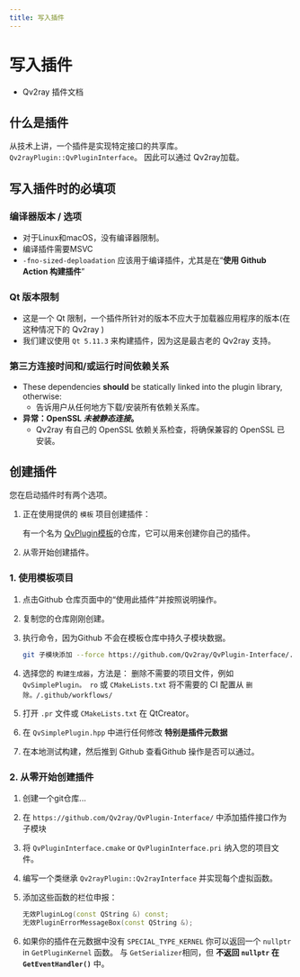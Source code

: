 ```yaml
---
title: 写入插件
---
```


# 写入插件

- Qv2ray 插件文档

## 什么是插件

从技术上讲，一个插件是实现特定接口的共享库。 `Qv2rayPlugin::QvPluginInterface`。 因此可以通过 Qv2ray加载。

## 写入插件时的必填项

### 编译器版本 / 选项

- 对于Linux和macOS，没有编译器限制。
- 编译插件需要MSVC
- `-fno-sized-deploadation` 应该用于编译插件，尤其是在“**使用 Github Action 构建插件**”

### Qt 版本限制

- 这是一个 Qt 限制，一个插件所针对的版本不应大于加载器应用程序的版本(在这种情况下的 Qv2ray )
- 我们建议使用 `Qt 5.11.3` 来构建插件，因为这是最古老的 Qv2ray 支持。

### 第三方连接时间和/或运行时间依赖关系

- These dependencies **should** be statically linked into the plugin library, otherwise:
  - 告诉用户从任何地方下载/安装所有依赖关系库。
- **异常：OpenSSL _未被静态连接_。**
  - Qv2ray 有自己的 OpenSSL 依赖关系检查，将确保兼容的 OpenSSL 已安装。

## 创建插件

您在启动插件时有两个选项。

1. 正在使用提供的 `模板` 项目创建插件：

   有一个名为 [QvPlugin模板](https://github.com/Qv2ray/QvPlugin-Template)的仓库，它可以用来创建你自己的插件。

2. 从零开始创建插件。

### 1. 使用模板项目

1. 点击Github 仓库页面中的“使用此插件”并按照说明操作。
2. 复制您的仓库刚刚创建。
3. 执行命令，因为Github 不会在模板仓库中持久子模块数据。

   ```bash
   git 子模块添加 --force https://github.com/Qv2ray/QvPlugin-Interface/./接口
   ```

4. 选择您的 `构建生成器`，方法是： 删除不需要的项目文件，例如 `QvSimplePlugin。 ro` 或 `CMakeLists.txt` 将不需要的 CI 配置从 `删除。/.github/workflows/`

5. 打开 `.pr` 文件或 `CMakeLists.txt` 在 QtCreator。
6. 在 `QvSimplePlugin.hpp` 中进行任何修改 **特别是插件元数据**
7. 在本地测试构建，然后推到 Github 查看Github 操作是否可以通过。

### 2. 从零开始创建插件

1. 创建一个git仓库...
2. 在 `https://github.com/Qv2ray/QvPlugin-Interface/` 中添加插件接口作为子模块
3. 将 `QvPluginInterface.cmake` or `QvPluginInterface.pri` 纳入您的项目文件。
4. 编写一个类继承 `Qv2rayPlugin::Qv2rayInterface` 并实现每个虚拟函数。
5. 添加这些函数的栏位申报：

   ```cpp
   无效PluginLog(const QString &) const;
   无效PluginErrorMessageBox(const QString &);
   ```

6. 如果你的插件在元数据中没有 `SPECIAL_TYPE_KERNEL` 你可以返回一个 `nullptr` in `GetPluginKernel` 函数。 与 `GetSerializer`相同，但 **不返回 `nullptr` 在 `GetEventHandler()`** 中。
